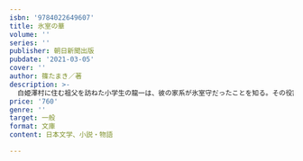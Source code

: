 ```yaml
---
isbn: '9784022649607'
title: 氷室の華
volume: ''
series: ''
publisher: 朝日新聞出版
pubdate: '2021-03-05'
cover: ''
author: 篠たまき／著
description: >-
  白姫澤村に住む祖父を訪ねた小学生の龍一は、彼の家系が氷室守だったことを知る。その役割は将軍に献上する氷を取り扱うことだが、隠された別の役割をも担っていた。彼は氷が保管された洞窟で見た異様な光景に取り憑かれ、邪な蒐集始めていく……。妖艶な雰囲気に包み込まれるサスペンスホラー。
price: '760'
genre: ''
target: 一般
format: 文庫
content: 日本文学、小説・物語

---
```

